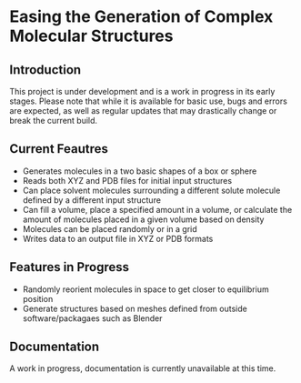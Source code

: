 # Easing the Generation of Complex Molecular Structures

## Introduction

This project is under development and is a work in progress in its early stages. Please note that while it is available for basic use, bugs and errors are expected, as well as regular updates that may drastically change or break the current build.

## Current Feautres

- Generates molecules in a two basic shapes of a box or sphere
- Reads both XYZ and PDB files for initial input structures
- Can place solvent molecules surrounding a different solute molecule defined by a different input structure
- Can fill a volume, place a specified amount in a volume, or calculate the amount of molecules placed in a given volume based on density
- Molecules can be placed randomly or in a grid
- Writes data to an output file in XYZ or PDB formats

## Features in Progress

- Randomly reorient molecules in space to get closer to equilibrium position
- Generate structures based on meshes defined from outside software/packagaes such as Blender

## Documentation

A work in progress, documentation is currently unavailable at this time.
